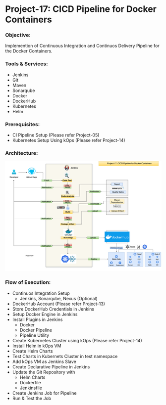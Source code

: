 # Project-17: CICD Pipeline for Docker Containers

### Objective:
Implemention of Continuous Integration and Continuos Delivery Pipeline for the Docker Containers.

### Tools & Services:
- Jenkins 
- Git
- Maven
- Sonarqube
- Docker
- DockerHub
- Kubernetes
- Helm 

### Prerequisites:
- CI Pipeline Setup (Please refer Project-05)
- Kubernetes Setup Using kOps (Please refer Project-14)

### Architecture:

![GitHub Light](./snaps/pro-17-cicd-containers.drawio.png)

### Flow of Execution:
- Continuos Integration Setup 
  - Jenkins, Sonarqube, Nexus (Optional)
- DockerHub Account (Please refer Project-13)
- Store DockerHub Credentials in Jenkins 
- Setup Docker Engine in Jenkins
- Install Plugins in Jenkins 
  - Docker 
  - Docker Pipeline 
  - Pipeline Utility 
- Create Kubernetes Cluster using kOps (Please refer Project-14)
- Install Helm in kOps VM
- Create Helm Charts 
- Test Charts in Kubernets Cluster in test namespace
- Add kOps VM as Jenkins Slave 
- Create Declarative Pipeline in Jenkins 
- Update the Git Repository with 
  - Helm Charts 
  - Dockerfile 
  - Jenkinsfile 
- Create Jenkins Job for Pipeline 
- Run & Test the Job 